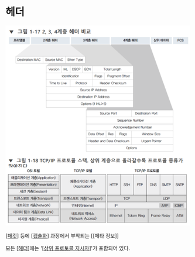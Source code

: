 # 헤더

![계층 별 헤더와 프로토콜](../attachments/2022-09-15-17-00-06.png)

[[패킷]] 등에 [[캡슐화]] 과정에서 부착되는 [[메타 정보]]

모든 [[헤더]]에는 '[[상위 프로토콜 지시자]]'가 포함되어 있다.

[//begin]: # "Autogenerated link references for markdown compatibility"
[패킷]: 패킷 "패킷"
[캡슐화]: 캡슐화 "캡슐화"
[헤더]: 헤더 "헤더"
[상위 프로토콜 지시자]: <상위 프로토콜 지시자> "상위 프로토콜 지시자"
[//end]: # "Autogenerated link references"